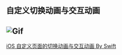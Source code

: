 ## 自定义切换动画与交互动画
![Gif](https://raw.githubusercontent.com/zhangao0086/iOS_AnimatedTransition/master/preview.gif)
----
<a href="http://blog.csdn.net/zhangao0086/article/details/38459937" target="_blank">iOS 自定义页面的切换动画与交互动画 By Swift</a>
